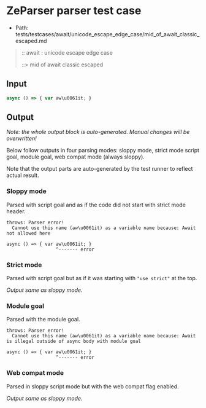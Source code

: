 # ZeParser parser test case

- Path: tests/testcases/await/unicode_escape_edge_case/mid_of_await_classic_escaped.md

> :: await : unicode escape edge case
>
> ::> mid of await classic escaped

## Input

`````js
async () => { var aw\u0061it; }
`````

## Output

_Note: the whole output block is auto-generated. Manual changes will be overwritten!_

Below follow outputs in four parsing modes: sloppy mode, strict mode script goal, module goal, web compat mode (always sloppy).

Note that the output parts are auto-generated by the test runner to reflect actual result.

### Sloppy mode

Parsed with script goal and as if the code did not start with strict mode header.

`````
throws: Parser error!
  Cannot use this name (aw\u0061it) as a variable name because: Await not allowed here

async () => { var aw\u0061it; }
                  ^------- error
`````

### Strict mode

Parsed with script goal but as if it was starting with `"use strict"` at the top.

_Output same as sloppy mode._

### Module goal

Parsed with the module goal.

`````
throws: Parser error!
  Cannot use this name (aw\u0061it) as a variable name because: Await is illegal outside of async body with module goal

async () => { var aw\u0061it; }
                  ^------- error
`````


### Web compat mode

Parsed in sloppy script mode but with the web compat flag enabled.

_Output same as sloppy mode._
